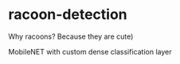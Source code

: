 # racoon-detection
Why racoons? Because they are cute)

MobileNET with custom dense classification layer
